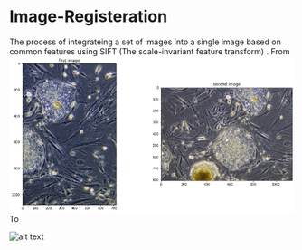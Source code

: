 # Image-Registeration
The process of integrateing a set of images into a single image based on common features using SIFT (The scale-invariant feature transform) .
From 
![alt text](https://github.com/anaas8/Image-Registeration/blob/main/inputs.png?raw=true)
To 

![alt text](hhttps://github.com/anaas8/Image-Registeration/blob/main/output.png?raw=true)
